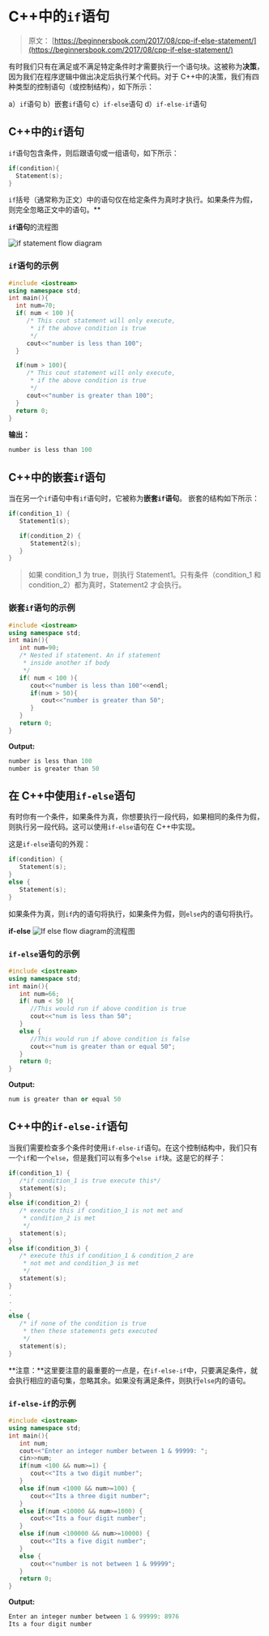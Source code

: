 # C++中的`if`语句

> 原文： [https://beginnersbook.com/2017/08/cpp-if-else-statement/](https://beginnersbook.com/2017/08/cpp-if-else-statement/)

有时我们只有在满足或不满足特定条件时才需要执行一个语句块。这被称为**决策**，因为我们在程序逻辑中做出决定后执行某个代码。对于 C++中的决策，我们有四种类型的控制语句（或控制结构），如下所示：

a）`if`语句
b）嵌套`if`语句
c）`if-else`语句
d）`if-else-if`语句

## C++中的`if`语句

`if`语句包含条件，则后跟语句或一组语句，如下所示：

```cpp
if(condition){
  Statement(s);
}
```

`if`括号（通常称为正文）中的语句仅在给定条件为真时才执行。如果条件为假，则完全忽略正文中的语句。**

**`if`语句**的流程图

![if statement flow diagram](img/ca9f4c074ebed9fc7f607d633084f31b.jpg)

### `if`语句的示例

```cpp
#include <iostream>
using namespace std;
int main(){
  int num=70;
  if( num < 100 ){
     /* This cout statement will only execute,
      * if the above condition is true
      */ 
     cout<<"number is less than 100";
  }

  if(num > 100){
     /* This cout statement will only execute,
      * if the above condition is true
      */ 
     cout<<"number is greater than 100";
  }
  return 0;
}
```

**输出：**

```cpp
number is less than 100
```

## C++中的嵌套`if`语句

当在另一个`if`语句中有`if`语句时，它被称为**嵌套`if`语句**。
嵌套的结构如下所示：

```cpp
if(condition_1) {
   Statement1(s);

   if(condition_2) {
      Statement2(s);
   }
}
```

> 如果 condition_1 为 true，则执行 Statement1。只有条件（condition_1 和 condition_2）都为真时，Statement2 才会执行。

### 嵌套`if`语句的示例

```cpp
#include <iostream>
using namespace std;
int main(){
   int num=90;
   /* Nested if statement. An if statement
    * inside another if body
    */
   if( num < 100 ){
      cout<<"number is less than 100"<<endl;
      if(num > 50){
         cout<<"number is greater than 50";
      } 
   }
   return 0;
}
```

**Output:**

```cpp
number is less than 100
number is greater than 50
```

## 在 C++中使用`if-else`语句

有时你有一个条件，如果条件为真，你想要执行一段代码，如果相同的条件为假，则执行另一段代码。这可以使用`if-else`语句在 C++中实现。

这是`if-else`语句的外观：

```cpp
if(condition) {
   Statement(s);
}
else {
   Statement(s);
}
```

如果条件为真，则`if`内的语句将执行，如果条件为假，则`else`内的语句将执行。

**if-else**
![If else flow diagram](img/bf82c60917e1862b555f7352ea40b919.jpg)的流程图

### `if-else`语句的示例

```cpp
#include <iostream>
using namespace std;
int main(){
   int num=66;
   if( num < 50 ){
      //This would run if above condition is true
      cout<<"num is less than 50";
   }
   else {
      //This would run if above condition is false
      cout<<"num is greater than or equal 50";
   }
   return 0;
}
```

**Output:**

```cpp
num is greater than or equal 50
```

## C++中的`if-else-if`语句

当我们需要检查多个条件时使用`if-else-if`语句。在这个控制结构中，我们只有一个`if`和一个`else`，但是我们可以有多个`else if`块。这是它的样子：

```cpp
if(condition_1) {
   /*if condition_1 is true execute this*/
   statement(s);
}
else if(condition_2) {
   /* execute this if condition_1 is not met and
    * condition_2 is met
    */
   statement(s);
}
else if(condition_3) {
   /* execute this if condition_1 & condition_2 are
    * not met and condition_3 is met
    */
   statement(s);
}
.
.
.
else {
   /* if none of the condition is true
    * then these statements gets executed
    */
   statement(s);
}
```

**注意：**这里要注意的最重要的一点是，在`if-else-if`中，只要满足条件，就会执行相应的语句集，忽略其余。如果没有满足条件，则执行`else`内的语句。

### `if-else-if`的示例

```cpp
#include <iostream>
using namespace std;
int main(){
   int num;
   cout<<"Enter an integer number between 1 & 99999: ";
   cin>>num;
   if(num <100 && num>=1) {
      cout<<"Its a two digit number";
   }
   else if(num <1000 && num>=100) {
      cout<<"Its a three digit number";
   }
   else if(num <10000 && num>=1000) {
      cout<<"Its a four digit number";
   }
   else if(num <100000 && num>=10000) {
      cout<<"Its a five digit number";
   }
   else {
      cout<<"number is not between 1 & 99999";
   }
   return 0;
}
```

**Output:**

```cpp
Enter an integer number between 1 & 99999: 8976
Its a four digit number
```